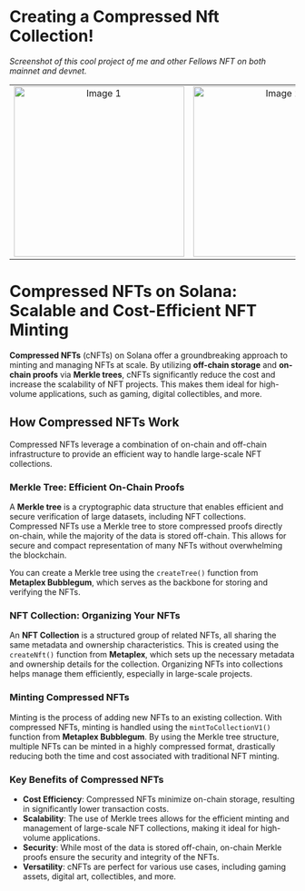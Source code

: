 # Creating a Compressed Nft Collection!


*Screenshot of this cool project of me and other Fellows NFT on both mainnet and devnet.*

<table>
  <tr>
    <td align="center">
      <img src="https://github.com/user-attachments/assets/e69b2c89-dc18-48e6-a2a1-3721e63be488" alt="Image 1" width="300" />
    </td>
    <td align="center">
      <img src="https://github.com/user-attachments/assets/8460acd0-1482-474c-81e6-a325d25256bd" alt="Image 2" width="300" />
    </td>
    <td align="center">
      <img src="https://github.com/user-attachments/assets/5e92c243-d7ae-4f9d-becb-16c9205880ee" alt="Image 3" width="300" />
    </td>
  </tr>
</table>

# Compressed NFTs on Solana: Scalable and Cost-Efficient NFT Minting

**Compressed NFTs** (cNFTs) on Solana offer a groundbreaking approach to minting and managing NFTs at scale. By utilizing **off-chain storage** and **on-chain proofs** via **Merkle trees**, cNFTs significantly reduce the cost and increase the scalability of NFT projects. This makes them ideal for high-volume applications, such as gaming, digital collectibles, and more.

## How Compressed NFTs Work

Compressed NFTs leverage a combination of on-chain and off-chain infrastructure to provide an efficient way to handle large-scale NFT collections.

### Merkle Tree: Efficient On-Chain Proofs
A **Merkle tree** is a cryptographic data structure that enables efficient and secure verification of large datasets, including NFT collections. Compressed NFTs use a Merkle tree to store compressed proofs directly on-chain, while the majority of the data is stored off-chain. This allows for secure and compact representation of many NFTs without overwhelming the blockchain.

You can create a Merkle tree using the `createTree()` function from **Metaplex Bubblegum**, which serves as the backbone for storing and verifying the NFTs.

### NFT Collection: Organizing Your NFTs
An **NFT Collection** is a structured group of related NFTs, all sharing the same metadata and ownership characteristics. This is created using the `createNft()` function from **Metaplex**, which sets up the necessary metadata and ownership details for the collection. Organizing NFTs into collections helps manage them efficiently, especially in large-scale projects.

### Minting Compressed NFTs
Minting is the process of adding new NFTs to an existing collection. With compressed NFTs, minting is handled using the `mintToCollectionV1()` function from **Metaplex Bubblegum**. By using the Merkle tree structure, multiple NFTs can be minted in a highly compressed format, drastically reducing both the time and cost associated with traditional NFT minting.

### Key Benefits of Compressed NFTs
- **Cost Efficiency**: Compressed NFTs minimize on-chain storage, resulting in significantly lower transaction costs.
- **Scalability**: The use of Merkle trees allows for the efficient minting and management of large-scale NFT collections, making it ideal for high-volume applications.
- **Security**: While most of the data is stored off-chain, on-chain Merkle proofs ensure the security and integrity of the NFTs.
- **Versatility**: cNFTs are perfect for various use cases, including gaming assets, digital art, collectibles, and more.

